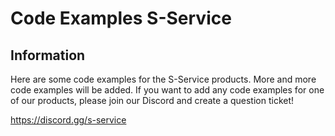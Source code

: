 # Code Examples S-Service

## Information
Here are some code examples for the S-Service products. More and more code examples will be added. If you want to add any code examples for one of our products, please join our Discord and create a question ticket!  

https://discord.gg/s-service
